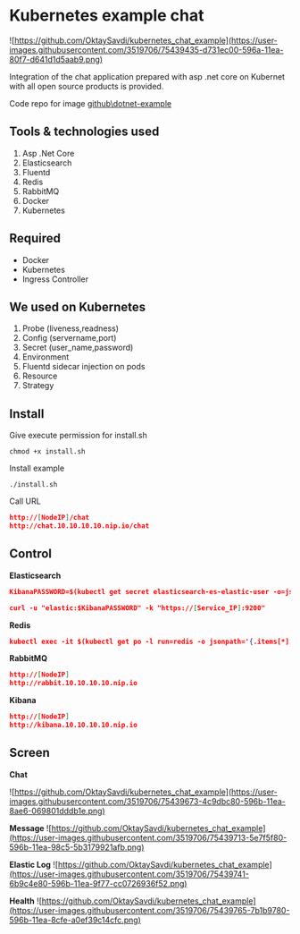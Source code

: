 # Kubernetes example chat

![https://github.com/OktaySavdi/kubernetes_chat_example](https://user-images.githubusercontent.com/3519706/75439435-d731ec00-596a-11ea-80f7-d641d1d5aab9.png)

Integration of the chat application prepared with asp .net core on Kubernet with all open source products is provided.

Code repo for image  [github\dotnet-example](https://github.com/OktaySavdi/chat_example)

## [](https://github.com/OktaySavdi/kubernetes_chat_example)Tools & technologies used

1.  Asp .Net Core
2.  Elasticsearch
3. Fluentd
4.  Redis
5.  RabbitMQ
6.  Docker
7. Kubernetes

## [](https://github.com/OktaySavdi/kubernetes_chat_example) Required

-   Docker
-   Kubernetes
-   Ingress Controller

## [](https://github.com/OktaySavdi/kubernetes_chat_example) We used on Kubernetes

 1. Probe (liveness,readness)
 2. Config (servername,port)
 3. Secret (user_name,password)
 4. Environment
 5. Fluentd sidecar injection on pods
 6. Resource
 7. Strategy

## [](https://github.com/OktaySavdi/kubernetes_chat_example) Install

Give execute permission for install.sh

    chmod +x install.sh

Install example

    ./install.sh

Call URL
```json
http://[NodeIP]/chat
http://chat.10.10.10.10.nip.io/chat
```
## [](https://github.com/OktaySavdi/kubernetes_chat_example) Control
**Elasticsearch**
```json
KibanaPASSWORD=$(kubectl get secret elasticsearch-es-elastic-user -o=jsonpath='{.data.elastic}' | base64 --decode)

curl -u "elastic:$KibanaPASSWORD" -k "https://[Service_IP]:9200"
  ``` 
**Redis**
```json
kubectl exec -it $(kubectl get po -l run=redis -o jsonpath='{.items[*].metadata.name}') -- redis-cli client list
  ```
**RabbitMQ**
```json
http://[NodeIP]
http://rabbit.10.10.10.10.nip.io
  ```
  
**Kibana**
```json
http://[NodeIP]
http://kibana.10.10.10.10.nip.io
  ```

## [](https://github.com/OktaySavdi/kubernetes_chat_example) Screen
**Chat** 

![https://github.com/OktaySavdi/kubernetes_chat_example](https://user-images.githubusercontent.com/3519706/75439673-4c9dbc80-596b-11ea-8ae6-069801dddb1e.png)

**Message**
![https://github.com/OktaySavdi/kubernetes_chat_example](https://user-images.githubusercontent.com/3519706/75439713-5e7f5f80-596b-11ea-98c5-5b3179921afb.png)

**Elastic Log**
![https://github.com/OktaySavdi/kubernetes_chat_example](https://user-images.githubusercontent.com/3519706/75439741-6b9c4e80-596b-11ea-9f77-cc0726936f52.png)

**Health**
![https://github.com/OktaySavdi/kubernetes_chat_example](https://user-images.githubusercontent.com/3519706/75439765-7b1b9780-596b-11ea-8cfe-a0ef39c14cfc.png)
